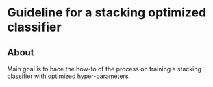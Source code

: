 # Guideline for a stacking optimized classifier

## About
Main goal is to hace the how-to of the process on training a stacking classifier with optimized hyper-parameters.
